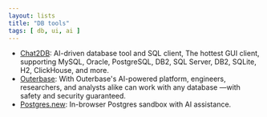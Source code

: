 ```yaml
---
layout: lists
title: "DB tools"
tags: [ db, ui, ai ]
---
```


 * [Chat2DB](https://github.com/CodePhiliaX/Chat2DB): AI-driven database tool and SQL client, The hottest GUI client, supporting MySQL, Oracle, PostgreSQL, DB2, SQL Server, DB2, SQLite, H2, ClickHouse, and more.
 * [Outerbase](https://www.outerbase.com/): With Outerbase's AI-powered platform, engineers, researchers, and analysts alike can work with any database —with safety and security guaranteed.
 * [Postgres.new](https://github.com/supabase-community/postgres-new):  In-browser Postgres sandbox with AI assistance.
